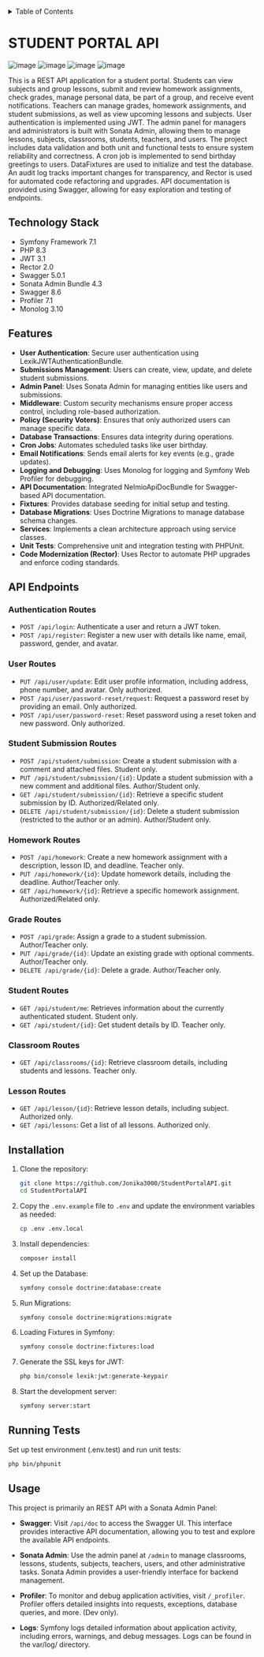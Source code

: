 <a id="readme-top"></a>
<details>
  <summary>Table of Contents</summary>
  <ol>
    <li>
      <a href="#student-portal-api">About The Project</a>
    </li>
    <li>
      <a href="#technology-stack">Technology Stack</a>
    </li>
    <li>
      <a href="#features">Features</a>
    </li>
    <li>
      <a href="#api-endpoints">API Endpoints</a>
      <ul>
        <li><a href="#authentication-routes">Authentication Routes</a></li>
        <li><a href="#user-routes">User Routes</a></li>
        <li><a href="#grade-routes">Grade Routes</a></li>
        <li><a href="#homework-routes">Homework Routes</a></li>
        <li><a href="#student-submission-routes">Student Submission Routes</a></li>
        <li><a href="#lesson-routes">Lesson Routes</a></li>
        <li><a href="#classroom-routes">Classroom Routes</a></li>
      </ul>
    </li>
    <li>
      <a href="#installation">Installation</a>
    </li>
    <li>
      <a href="#running-tests">Running Tests</a>
    </li>
    <li>
      <a href="#usage">Usage</a>
    </li>
  </ol>
</details>

# STUDENT PORTAL API

![image](https://img.shields.io/badge/Symfony-000000?style=for-the-badge&logo=Symfony&logoColor=white) ![image](https://img.shields.io/badge/Swagger-85EA2D?style=for-the-badge&logo=Swagger&logoColor=white) ![image](https://img.shields.io/badge/JWT-000000?style=for-the-badge&logo=JSON%20web%20tokens&logoColor=white) ![image](https://img.shields.io/badge/PostgreSQL-green?style=for-the-badge)

This is a REST API application for a student portal. Students can view subjects and group lessons, submit and review homework assignments, check grades, manage personal data, be part of a group, and receive event notifications. Teachers can manage grades, homework assignments, and student submissions, as well as view upcoming lessons and subjects. User authentication is implemented using JWT. The admin panel for managers and administrators is built with Sonata Admin, allowing them to manage lessons, subjects, classrooms, students, teachers, and users. The project includes data validation and both unit and functional tests to ensure system reliability and correctness. A cron job is implemented to send birthday greetings to users. DataFixtures are used to initialize and test the database. An audit log tracks important changes for transparency, and Rector is used for automated code refactoring and upgrades. API documentation is provided using Swagger, allowing for easy exploration and testing of endpoints.

## Technology Stack

* Symfony Framework 7.1
* PHP 8.3
* JWT 3.1
* Rector 2.0
* Swagger 5.0.1
* Sonata Admin Bundle 4.3
* Swagger 8.6
* Profiler 7.1
* Monolog 3.10

## Features

- **User Authentication**: Secure user authentication using LexikJWTAuthenticationBundle.
- **Submissions Management**: Users can create, view, update, and delete student submissions.
- **Admin Panel**: Uses Sonata Admin for managing entities like users and submissions.
- **Middleware**: Custom security mechanisms ensure proper access control, including role-based authorization.
- **Policy (Security Voters)**: Ensures that only authorized users can manage specific data.
- **Database Transactions**: Ensures data integrity during operations.
- **Cron Jobs**: Automates scheduled tasks like user birthday.
- **Email Notifications**: Sends email alerts for key events (e.g., grade updates).
- **Logging and Debugging**: Uses Monolog for logging and Symfony Web Profiler for debugging.
- **API Documentation**: Integrated NelmioApiDocBundle for Swagger-based API documentation.
- **Fixtures**: Provides database seeding for initial setup and testing.
- **Database Migrations**: Uses Doctrine Migrations to manage database schema changes.
- **Services**: Implements a clean architecture approach using service classes.
- **Unit Tests**: Comprehensive unit and integration testing with PHPUnit.
- **Code Modernization (Rector)**: Uses Rector to automate PHP upgrades and enforce coding standards.

## API Endpoints

### Authentication Routes

- `POST /api/login`: Authenticate a user and return a JWT token.
- `POST /api/register`: Register a new user with details like name, email, password, gender, and avatar.

### User Routes

- `PUT /api/user/update`: Edit user profile information, including address, phone number, and avatar. Only authorized.
- `POST /api/user/password-reset/request`: Request a password reset by providing an email. Only authorized.
- `POST /api/user/password-reset`: Reset password using a reset token and new password. Only authorized.

### Student Submission Routes

- `POST /api/student/submission`: Create a student submission with a comment and attached files. Student only.
- `PUT /api/student/submission/{id}`: Update a student submission with a new comment and additional files. Author/Student only.
- `GET /api/student/submission/{id}`: Retrieve a specific student submission by ID. Authorized/Related only.
- `DELETE /api/student/submission/{id}`: Delete a student submission (restricted to the author or an admin). Author/Student only.

### Homework Routes

- `POST /api/homework`: Create a new homework assignment with a description, lesson ID, and deadline. Teacher only.
- `PUT /api/homework/{id}`: Update homework details, including the deadline. Author/Teacher only.
- `GET /api/homework/{id}`: Retrieve a specific homework assignment. Authorized/Related only.

### Grade Routes

- `POST /api/grade`: Assign a grade to a student submission. Author/Teacher only.
- `PUT /api/grade/{id}`: Update an existing grade with optional comments. Author/Teacher only.
- `DELETE /api/grade/{id}`:  Delete a grade. Author/Teacher only.

### Student Routes

- `GET /api/student/me`: Retrieves information about the currently authenticated student. Student only.
- `GET /api/student/{id}`: Get student details by ID. Teacher only.

### Classroom Routes

- `GET /api/classrooms/{id}`: Retrieve classroom details, including students and lessons. Teacher only.

### Lesson Routes

- `GET /api/lesson/{id}`: Retrieve lesson details, including subject. Authorized only.
- `GET /api/lessons`: Get a list of all lessons. Authorized only.

## Installation

1. Clone the repository:

    ```bash
    git clone https://github.com/Jonika3000/StudentPortalAPI.git
    cd StudentPortalAPI
    ```

2. Copy the `.env.example` file to `.env` and update the environment variables as needed:

    ```bash
    cp .env .env.local
    ```

3. Install dependencies:

    ```bash
    composer install
    ```

4. Set up the Database:

    ```bash
    symfony console doctrine:database:create
    ``` 

5. Run Migrations:

    ```bash
    symfony console doctrine:migrations:migrate
    ```

6. Loading Fixtures in Symfony:

    ```bash
    symfony console doctrine:fixtures:load
    ```

6. Generate the SSL keys for JWT:

    ```bash
    php bin/console lexik:jwt:generate-keypair
    ```

8. Start the development server:

    ```bash
    symfony server:start
    ```

## Running Tests

Set up test environment (.env.test) and run unit tests:

```bash
php bin/phpunit
```

## Usage

This project is primarily an REST API with a Sonata Admin Panel:

- **Swagger**: Visit `/api/doc` to access the Swagger UI. This interface provides interactive API documentation, allowing you to test and explore the available API endpoints.

- **Sonata Admin**: Use the admin panel at `/admin` to manage classrooms, lessons, students, subjects, teachers, users, and other administrative tasks. Sonata Admin provides a user-friendly interface for backend management.

- **Profiler**: To monitor and debug application activities, visit `/_profiler`. Profiler offers detailed insights into requests, exceptions, database queries, and more. (Dev only).

- **Logs**: Symfony logs detailed information about application activity, including errors, warnings, and debug messages. Logs can be found in the var/log/ directory.
